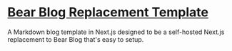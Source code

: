 # [Bear Blog Replacement Template](https://bear-blog-replacement-template.vercel.app/)

A Markdown blog template in Next.js designed to be a self-hosted Next.js replacement to Bear Blog that's easy to setup.
